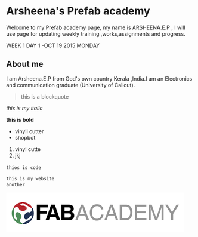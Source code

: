# Arsheena's Prefab academy

Welcome to my Prefab academy page, my name is ARSHEENA.E.P , I will use page for updating weekly training ,works,assignments and progress.

WEEK 1
DAY 1 -OCT 19 2015 MONDAY

## About me
I am Arsheena.E.P from God's own country Kerala ,India.I am an Electronics and communication graduate (University of Calicut).



> this is a blockquote

*this is my italic*

**this is bold**

* vinyil cutter
* shopbot

1. vinyl cutte
2. jkj

`thios is code`

```
this is my website
another
```

![fablogo](/img/index.png)






